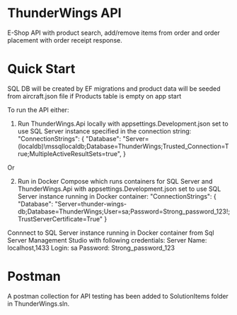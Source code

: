# ThunderWings API

E-Shop API with product search, add/remove items from order and order placement with order receipt response.

# Quick Start

SQL DB will be created by EF migrations and product data will be seeded from aircraft.json file if Products table is empty on app start

To run the API either:

1. Run ThunderWings.Api locally with appsettings.Development.json set to use SQL Server instance specified in the connection string:
  "ConnectionStrings": {
    "Database": "Server=(localdb)\\mssqllocaldb;Database=ThunderWings;Trusted_Connection=True;MultipleActiveResultSets=true",
  }

Or

2.  Run in Docker Compose which runs containers for SQL Server and ThunderWings.Api with appsettings.Development.json set to use SQL Server instance running in Docker container:
  "ConnectionStrings": {
    "Database": "Server=thunder-wings-db;Database=ThunderWings;User=sa;Password=Strong_password_123!;TrustServerCertificate=True"
  }

Connnect to SQL Server instance running in Docker container from Sql Server Management Studio with following credentials:
Server Name: localhost,1433
Login: sa
Password: Strong_password_123

# Postman 

A postman collection for API testing has been added to SolutionItems folder in ThunderWings.sln.

